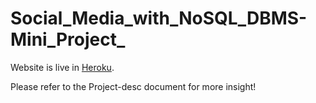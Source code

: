 # Social_Media_with_NoSQL_DBMS-Mini_Project_
Website is live in [Heroku](https://social-network-mini-project.herokuapp.com/).

Please refer to the Project-desc document for more insight!



